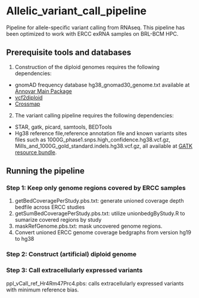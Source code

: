 # Allelic_variant_call_pipeline
Pipeline for allele-specific variant calling from RNAseq. This pipeline has been optimized to work with ERCC exRNA samples on BRL-BCM HPC.

## Prerequisite tools and databases
1. Construction of the diploid genomes requires the following dependencies:
  - gnomAD frequency database hg38_gnomad30_genome.txt available at [Annovar Main Package](https://annovar.openbioinformatics.org/en/latest/user-guide/download/#annovar-main-package)
  - [vcf2diploid](https://github.com/abyzovlab/vcf2diploid)
  - [Crossmap](https://github.com/liguowang/CrossMap)

2. The variant calling pipeline requires the following dependencies:
  - STAR, gatk, picard, samtools, BEDTools
  - Hg38 reference file,reference annotation file and known variants sites files such as 1000G_phase1.snps.high_confidence.hg38.vcf.gz, Mills_and_1000G_gold_standard.indels.hg38.vcf.gz, all available at [GATK resource bundle](https://console.cloud.google.com/storage/browser/genomics-public-data/resources/broad/hg38/v0;tab=objects?prefix=&forceOnObjectsSortingFiltering=false).

## Running the pipeline
### Step 1: Keep only genome regions covered by ERCC samples
1. getBedCoveragePerStudy.pbs.txt: generate unioned coverage depth bedfile across ERCC studies
2. getSumBedCoveragePerStudy.pbs.txt: utilize unionbedgByStudy.R to sumarize covered regions by study
3. maskRefGenome.pbs.txt: mask uncovered genome regions.
4. Convert unioned ERCC genome coverage bedgraphs from version hg19 to hg38

### Step 2: Construct (artificial) diploid genome
### Step 3: Call extracellularly expressed variants
ppl_vCall_ref_Hr4Rm47Prc4.pbs: calls extracellularly expressed variants with minimum reference bias.
